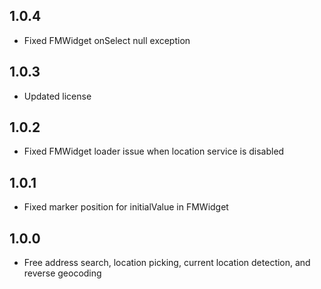 ## 1.0.4

- Fixed FMWidget onSelect null exception

## 1.0.3

- Updated license

## 1.0.2

- Fixed FMWidget loader issue when location service is disabled

## 1.0.1

- Fixed marker position for initialValue in FMWidget

## 1.0.0

- Free address search, location picking, current location detection, and reverse geocoding
